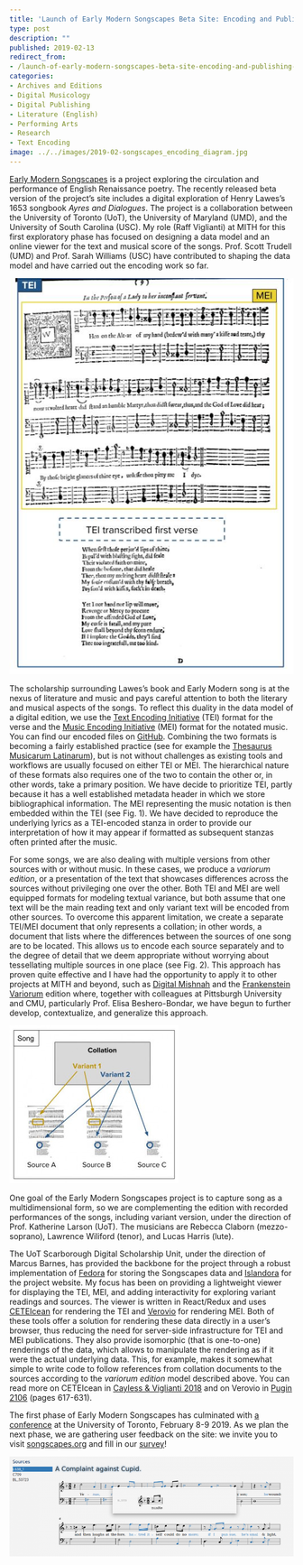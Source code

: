 ```yaml
---
title: 'Launch of Early Modern Songscapes Beta Site: Encoding and Publishing strategies'
type: post
description: ""
published: 2019-02-13
redirect_from: 
- /launch-of-early-modern-songscapes-beta-site-encoding-and-publishing-strategies/
categories:
- Archives and Editions
- Digital Musicology
- Digital Publishing
- Literature (English)
- Performing Arts
- Research
- Text Encoding
image: ../../images/2019-02-songscapes_encoding_diagram.jpg
---
```

[Early Modern Songscapes](http://songscapes.org) is a project exploring the circulation and performance of English Renaissance poetry. The recently released beta version of the project’s site includes a digital exploration of Henry Lawes’s 1653 songbook _Ayres and Dialogues_. The project is a collaboration between the University of Toronto (UoT), the University of Maryland (UMD), and the University of South Carolina (USC). My role (Raff Viglianti) at MITH for this first exploratory phase has focused on designing a data model and an online viewer for the text and musical score of the songs. Prof. Scott Trudell (UMD) and Prof. Sarah Williams (USC) have contributed to shaping the data model and have carried out the encoding work so far.

![](../../images/2019-02-songscapes_encoding_diagram.jpg)_![]()_

The scholarship surrounding Lawes’s book and Early Modern song is at the nexus of literature and music and pays careful attention to both the literary and musical aspects of the songs. To reflect this duality in the data model of a digital edition, we use the [Text Encoding Initiative](http://www.tei-c.org/) (TEI) format for the verse and the [Music Encoding Initiative](http://music-encoding.org/) (MEI) format for the notated music. You can find our encoded files on [GitHub](https://github.com/earlymodernsongscapes/songscapes). Combining the two formats is becoming a fairly established practice (see for example the [Thesaurus Musicarum Latinarum](http://www.chmtl.indiana.edu/tml/about/introduction)), but is not without challenges as existing tools and workflows are usually focused on either TEI or MEI. The hierarchical nature of these formats also requires one of the two to contain the other or, in other words, take a primary position. We have decide to prioritize TEI, partly because it has a well established metadata header in which we store bibliographical information. The MEI representing the music notation is then embedded within the TEI (see Fig. 1). We have decided to reproduce the underlying lyrics as a TEI-encoded stanza in order to provide our interpretation of how it may appear if formatted as subsequent stanzas often printed after the music.

For some songs, we are also dealing with multiple versions from other sources with or without music. In these cases, we produce a _variorum edition_, or a presentation of the text that showcases differences across the sources without privileging one over the other. Both TEI and MEI are well equipped formats for modeling textual variance, but both assume that one text will be the main reading text and only variant text will be encoded from other sources. To overcome this apparent limitation, we create a separate TEI/MEI document that only represents a collation; in other words, a document that lists where the differences between the sources of one song are to be located. This allows us to encode each source separately and to the degree of detail that we deem appropriate without worrying about tessellating multiple sources in one place (see Fig. 2). This approach has proven quite effective and I have had the opportunity to apply it to other projects at MITH and beyond, such as [Digital Mishnah](https://mith.umd.edu/research/digital-mishnah/) and the [Frankenstein Variorum](https://pghfrankenstein.github.io/Pittsburgh_Frankenstein/) edition where, together with colleagues at Pittsburgh University and CMU, particularly Prof. Elisa Beshero-Bondar, we have begun to further develop, contextualize, and generalize this approach.

![](../../images/2019-02-Songscapes_Collation-300x280.jpg)

One goal of the Early Modern Songscapes project is to capture song as a multidimensional form, so we are complementing the edition with recorded performances of the songs, including variant version, under the direction of Prof. Katherine Larson (UoT). The musicians are Rebecca Claborn (mezzo-soprano), Lawrence Wiliford (tenor), and Lucas Harris (lute).

The UoT Scarborough Digital Scholarship Unit, under the direction of Marcus Barnes, has provided the backbone for the project through a robust implementation of [Fedora](https://duraspace.org/fedora/) for storing the Songscapes data and [Islandora](https://islandora.ca/) for the project website. My focus has been on providing a lightweight viewer for displaying the TEI, MEI, and adding interactivity for exploring variant readings and sources. The viewer is written in React/Redux and uses [CETEIcean](https://github.com/TEIC/CETEIcean) for rendering the TEI and [Verovio](http://verovio.org/) for rendering MEI. Both of these tools offer a solution for rendering these data directly in a user’s browser, thus reducing the need for server-side infrastructure for TEI and MEI publications. They also provide isomorphic (that is one-to-one) renderings of the data, which allows to manipulate the rendering as if it were the actual underlying data. This, for example, makes it somewhat simple to write code to follow references from collation documents to the sources according to the _variorum edition_ model described above. You can read more on CETEIcean in [Cayless & Viglianti 2018](https://www.balisage.net/Proceedings/vol21/html/Cayless01/BalisageVol21-Cayless01.html) and on Verovio in [Pugin 2106](https://github.com/Edirom/Festschrift-Veit/releases/download/v1.1/Festschrift-Veit_1.1.pdf) (pages 617-631).

The first phase of Early Modern Songscapes has culminated with [a conference](https://crrs.ca/event/early-modern-songscapes-2019/) at the University of Toronto, February 8-9 2019. As we plan the next phase, we are gathering user feedback on the site: we invite you to visit [songscapes.org](http://songscapes.org) and fill in our [survey](https://www.surveymonkey.com/r/songscapes)!

![](../../images/2019-02-songscapes_variant-980x345.png)_![]()_
